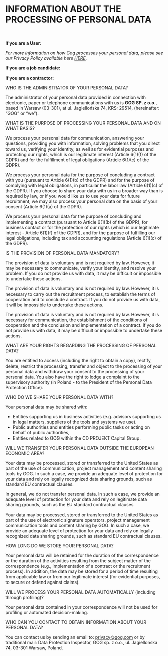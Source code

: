 INFORMATION ABOUT THE PROCESSING OF PERSONAL DATA
=================================================

 

**If you are a User:**

_For more information on how Gog processes your personal data, please see our Privacy Policy available here_ [_HERE_](https://support.gog.com/hc/en-us/articles/212632109-Privacy-Policy?product=gog)_._

**If you are a job candidate:**

**If you are a contractor:**

WHO IS THE ADMINISTRATOR OF YOUR PERSONAL DATA?

The administrator of your personal data provided in connection with electronic, paper or telephone communications with us is **GOG SP. z o.o.**, based in Warsaw (03-301), at ul. Jagiellońska 74, KRS: 29514, (hereinafter: “GOG” or “we”).

WHAT IS THE PURPOSE OF PROCESSING YOUR PERSONAL DATA AND ON WHAT BASIS?

We process your personal data for communication, answering your questions, providing you with information, solving problems that you direct toward us, verifying your identity, as well as for evidential purposes and protecting our rights, which is our legitimate interest (Article 6(1)(f) of the GDPR) and for the fulfillment of legal obligations (Article 6(1)(c) of the GDPR).

We process your personal data for the purpose of concluding a contract with you (pursuant to Article 6(1)(b) of the GDPR) and for the purpose of complying with legal obligations, in particular the labor law (Article 6(1)(c) of the GDPR). If you choose to share your data with us in a broader way than is required by law, or if you would like us to use your data for future recruitment, we may also process your personal data on the basis of your consent (Article 6(1)(a) of the GDPR).

We process your personal data for the purpose of concluding and implementing a contract (pursuant to Article 6(1)(b) of the GDPR), for business contact or for the protection of our rights (which is our legitimate interest - Article 6(1)(f) of the GDPR), and for the purpose of fulfilling our legal obligations, including tax and accounting regulations (Article 6(1)(c) of the GDPR).

IS THE PROVISION OF PERSONAL DATA MANDATORY?

The provision of data is voluntary and is not required by law. However, it may be necessary to communicate, verify your identity, and resolve your problem. If you do not provide us with data, it may be difficult or impossible to undertake these actions.

The provision of data is voluntary and is not required by law. However, it is necessary to carry out the recruitment process, to establish the terms of cooperation and to conclude a contract. If you do not provide us with data, it will be impossible to undertake these actions.

The provision of data is voluntary and is not required by law. However, it is necessary for communication, the establishment of the conditions of cooperation and the conclusion and implementation of a contract. If you do not provide us with data, it may be difficult or impossible to undertake these actions.

WHAT ARE YOUR RIGHTS REGARDING THE PROCESSING OF PERSONAL DATA?

You are entitled to access (including the right to obtain a copy), rectify, delete, restrict the processing, transfer and object to the processing of your personal data and withdraw your consent to the processing of your personal data. You also have the right to lodge a complaint to the supervisory authority (in Poland - to the President of the Personal Data Protection Office). 

WHO DO WE SHARE YOUR PERSONAL DATA WITH?

Your personal data may be shared with:

*   Entities supporting us in business activities (e.g. advisors supporting us in legal matters, suppliers of the tools and systems we use).
*   Public authorities and entities performing public tasks or acting on behalf of public authorities,
*   Entities related to GOG within the CD PROJEKT Capital Group.

WILL WE TRANSFER YOUR PERSONAL DATA OUTSIDE THE EUROPEAN ECONOMIC AREA?

Your data may be processed, stored or transferred to the United States as part of the use of communication, project management and content sharing tools by GOG. In such a case, we provide an adequate level of protection for your data and rely on legally recognized data sharing grounds, such as standard EU contractual clauses.

In general, we do not transfer personal data. In such a case, we provide an adequate level of protection for your data and rely on legitimate data sharing grounds, such as the EU standard contractual clauses

Your data may be processed, stored or transferred to the United States as part of the use of electronic signature operators, project management communication tools and content sharing by GOG. In such a case, we provide an adequate level of protection for your data and rely on legally recognized data sharing grounds, such as standard EU contractual clauses.

HOW LONG DO WE STORE YOUR PERSONAL DATA?

Your personal data will be retained for the duration of the correspondence or the duration of the activities resulting from the subject matter of the correspondence (e.g., implementation of a contract or the recruitment process). In addition, the data may be stored for a period of time resulting from applicable law or from our legitimate interest (for evidential purposes, to secure or defend against claims).

WILL WE PROCESS YOUR PERSONAL DATA AUTOMATICALLY (including through profiling)?

Your personal data contained in your correspondence will not be used for profiling or automated decision-making.

WHO CAN YOU CONTACT TO OBTAIN INFORMATION ABOUT YOUR PERSONAL DATA?

You can contact us by sending an email to: privacy@gog.com or by traditional mail: Data Protection Inspector, GOG sp. z o.o., ul. Jagiellońska 74, 03-301 Warsaw, Poland.